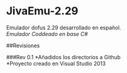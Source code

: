 # JivaEmu-2.29
Emulador dofus 2.29 desarrollado en español.<br>
_Emulador Coddeado en base C#_<br>

##Revisiones

###Rev 0.1
*Añadidos los directorios a Github<br>
*Proyecto creado en Visual Studio 2013
